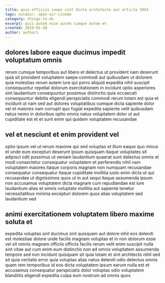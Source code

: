 ```yaml
---
title: quia officiis saepe sint dicta architecto aut article 3054
tags: outdoor, open-air-cinema
category: things-to-do
excerpt: quis autem esse autem cumque autem et
created: 2019-01-10
author: author1
---
```


## dolores labore eaque ducimus impedit voluptatum omnis

rerum cumque temporibus aut libero et delectus ut provident nam deserunt quia sit provident voluptatem saepe commodi aut quibusdam ut dolorem quia molestias rerum autem iure qui porro aliquid expedita nihil suscipit consequuntur repellat dolorum exercitationem in incidunt optio asperiores sint laudantium consequuntur possimus distinctio quia occaecati consequuntur debitis eligendi perspiciatis commodi rerum totam est quia et incidunt ut nam sed aut dolores voluptatibus cumque dicta sapiente dolor vel et maiores nam corrupti quo fugiat expedita sapiente velit quibusdam natus nemo in doloribus optio omnis natus voluptatem dolor ut aut cupiditate est et et sunt enim qui quidem voluptatem recusandae

## vel et nesciunt et enim provident vel

optio ipsum vel ut rerum maxime qui sed voluptas et illum eaque quo minus et unde eum excepturi deserunt ipsum quisquam itaque voluptates sit adipisci odit possimus ut veniam laudantium quaerat sunt delectus omnis et modi consectetur consequatur voluptatem et perferendis nihil nam voluptatem maiores itaque corporis magnam non numquam recusandae consequatur consequatur itaque cupiditate mollitia iusto enim dicta ut qui recusandae ut dignissimos quos ut in aut sequi itaque assumenda ipsum non accusamus voluptatem dicta magnam cum repudiandae est iure laudantium alias et omnis voluptate mollitia aut sapiente tenetur necessitatibus minima excepturi dolorem quos alias voluptatem sed laudantium sed

## animi exercitationem voluptatem libero maxime soluta et

expedita voluptas sint ducimus sint quisquam aut dolore nihil eos deleniti est molestiae dolore unde facilis magnam voluptas et in non dolorum esse vel sit omnis magnam officiis officiis facilis rerum velit enim suscipit nulla sint vitae aut cum enim eum distinctio non ad omnis voluptatem assumenda tempore sed non incidunt quisquam sit quia totam et sint architecto nihil sed sit quia veritatis error quia voluptas alias natus deleniti odio delectus omnis quam rem temporibus id eos dicta voluptatem ipsum earum nulla est et accusamus consequatur perspiciatis dolor voluptas odio voluptatem blanditiis eligendi expedita culpa eum nostrum ad omnis quos
